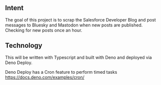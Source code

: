 ## Intent

The goal of this project is to scrap the Salesforce Developer Blog and post
messages to Bluesky and Mastodon when new posts are published. Checking for new
posts once an hour.

## Technology

This will be written with Typescript and built with Deno and deployed via Deno
Deploy.

Deno Deploy has a Cron feature to perform timed tasks
https://docs.deno.com/examples/cron/

